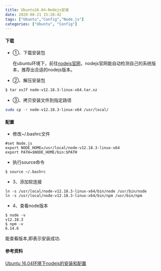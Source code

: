 ```yaml
---
title: Ubuntu16.04-Nodejs安装
date: 2020-08-21 15:28:42
tags: ["Ubuntu","Config","Node.js"]
categories: ["Ubuntu", "Config"]
---
```




#### 下载 

- ①、下载安装包

  在ubuntu环境下，前往[nodejs官网](https://nodejs.org/en/)，nodejs官网能自动检测自己的系统版本，推荐出合适的nodejs版本。

  <!--more-->

- ②、解压安装包

```bash
$ tar xvJf node-v12.18.3-linux-x64.tar.xz
```

- ③、拷贝安装文件到指定路径

```bash
sudo cp -r node-v12.18.3-linux-x64 /usr/local/
```

#### 配置

- 修改~/.bashrc文件

```
#set Node.js
export NODE_HOME=/usr/local/node-v12.18.3-linux-x64
export PATH=$NODE_HOME/bin:$PATH
```

- 执行source命令

```
$ source ~/.bashrc
```

- 3、添加软连接

```
ln -s /usr/local/node-v12.18.3-linux-x64/bin/node /usr/bin/node
ln -s /usr/local/node-v12.18.3-linux-x64/bin/npm /usr/bin/npm
```

- 4、查看node版本

```
$ node -v
v12.18.3
$ npm -v
6.14.6
```

能查看版本,即表示安装成功.

#### 参考资料

[Ubuntu 16.04环境下nodejs的安装和配置](https://blog.csdn.net/qq_36272282/article/details/88887360)